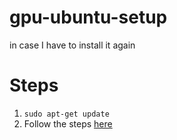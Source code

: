 # gpu-ubuntu-setup
in case I have to install it again

# Steps
1. ```sudo apt-get update```
2. Follow the steps [here](https://www.linuxbabe.com/ubuntu/install-nvidia-driver-ubuntu-18-04)
